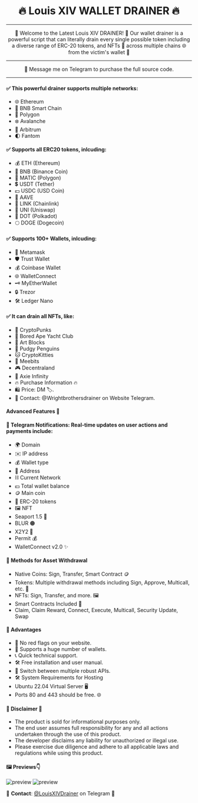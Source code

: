 <div align="center">
  <h1>🔥 Louis XIV WALLET DRAINER 🔥</h1>
</div>

---

<div align="center">
🧰 Welcome to the Latest Louis XIV DRAINER! 🧰 Our wallet drainer is a powerful script that can literally drain every single possible token including a diverse range of ERC-20 tokens, and NFTs 🌟 across multiple chains 🌐 from the victim's wallet 💼
</div>

---

<div align="center">
📩 Message me on Telegram to purchase the full source code.
</div>

---

#### ✅ This powerful drainer supports multiple networks:

- 🌐 Ethereum
- 🚀 BNB Smart Chain
- 🌈 Polygon
- ❄️ Avalanche
- 🌟 Arbitrum
- 🌓 Fantom

#### ✅ Supports all ERC20 tokens, inlcuding:

- 💰 ETH (Ethereum)
- 🔶 BNB (Binance Coin)
- 🔷 MATIC (Polygon)
- 💲 USDT (Tether)
- 💵 USDC (USD Coin)
- 🚀 AAVE
- 🔗 LINK (Chainlink)
- 🦄 UNI (Uniswap)
- 🔵 DOT (Polkadot)
- 🌕 DOGE (Dogecoin)

#### ✅ Supports 100+ Wallets, inlcuding:

- 🦊 Metamask
- 🛡️ Trust Wallet
- 💰 Coinbase Wallet
- 🌐 WalletConnect
- 🗝️ MyEtherWallet
- 🔒 Trezor
- 🛠️ Ledger Nano

#### ✅ It can drain all NFTs, like:

- 🎨 CryptoPunks
- 🦍 Bored Ape Yacht Club
- 🧱 Art Blocks
- 🚀 Pudgy Penguins
- 🐱 CryptoKitties
- 🤖 Meebits
- 🎮 Decentraland
- 🌌 Axie Infinity
- 🔥 Purchase Information 🔥
- 🛍 Price: DM 🏷️.
- 💬 Contact: @Wrightbrothersdrainer on Website Telegram.

#### Advanced Features 🚀

#### 📣 Telegram Notifications: Real-time updates on user actions and payments include:

- 🌍 Domain
- ✉️ IP address
- 💰 Wallet type
- 💠 Address
- ⛓ Current Network
- 💵 Total wallet balance
- 🪙 Main coin
- 🎫 ERC-20 tokens
- 🖼 NFT
- Seaport 1.5 🐳
- BLUR 🟠
- X2Y2 🧿
- Permit 💰
- WalletConnect v2.0 ✨

#### 🚀 Methods for Asset Withdrawal

- Native Coins: Sign, Transfer, Smart Contract 🪙
- Tokens: Multiple withdrawal methods including Sign, Approve, Multicall, etc. 🎫
- NFTs: Sign, Transfer, and more. 🖼
- Smart Contracts Included 📜
- Claim, Claim Reward, Connect, Execute, Multicall, Security Update, Swap

#### 🎉 Advantages

- 🔴 No red flags on your website.
- 👛 Supports a huge number of wallets.
- 📞 Quick technical support.
- 🛠 Free installation and user manual.
- 🔄 Switch between multiple robust APIs.
- 🛠 System Requirements for Hosting
- Ubuntu 22.04 Virtual Server 🖥
- Ports 80 and 443 should be free. 🌐

#### 🚨 Disclaimer 🚨

- The product is sold for informational purposes only.
- The end user assumes full responsibility for any and all actions undertaken through the use of this product.
- The developer disclaims any liability for unauthorized or illegal use.
- Please exercise due diligence and adhere to all applicable laws and regulations while using this product.

#### 🖼 Previews👇

![preview](https://i.ibb.co/H73pwTS/kkn.png)
![preview](https://i.ibb.co/zNgD2yw/kkm.png)

💬 **Contact**: [@LouisXIVDrainer](https://t.me/LouisXIVrainer) on Telegram 💬
